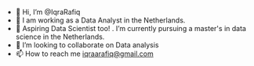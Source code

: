 - 👋 Hi, I’m @IqraRafiq
- 👀 I am working as a Data Analyst in the Netherlands. 
- 🌱 Aspiring Data Scientist too! . I’m currently pursuing a master's in data science in the Netherlands. 
- 💞️ I’m looking to collaborate on Data analysis 
- 📫 How to reach me iqraarafiq@gmail.com


<!---
IqraRafiq213/IqraRafiq213 is a ✨ special ✨ repository because its `README.md` (this file) appears on your GitHub profile.
You can click the Preview link to take a look at your changes.
--->

